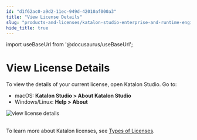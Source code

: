 ```yaml
---
id: "d1f62ac0-a9d2-11ec-949d-42010af000a3"
title: "View License Details"
slug: "products-and-licenses/katalon-studio-enterprise-and-runtime-engine-licenses/view-license-details"
hide_title: true
---
```

import useBaseUrl from '@docusaurus/useBaseUrl';

  

# <a id="id_1" class="anchor_top_offset"/><a id="ariaid-title1" class="anchor_top_offset"/>View License Details

  
    
<p xmlns="http://www.w3.org/1999/xhtml" className="p">To view the details of your current license, open Katalon   Studio. Go to:</p> 
    
<ul xmlns="http://www.w3.org/1999/xhtml" className="ul">   <li className="li">macOS: <strong className="ph b">Katalon Studio &gt; About Katalon       Studio</strong>   </li>   <li className="li">Windows/Linux: <strong className="ph b">Help &gt; About</strong>   </li> </ul> 
    
<p xmlns="http://www.w3.org/1999/xhtml" className="p">   <img className="image" src={useBaseUrl("https://github.com/katalon-studio/docs-images/raw/master/katalon-studio/docs/license-mgt/view-license-detail.png")} alt="view license details" /><br /><br /> </p> 
    
<p xmlns="http://www.w3.org/1999/xhtml" className="p">To learn more about Katalon licenses, see <a className="xref j-external-link" href="https://docs.katalon.com/katalon-studio/docs/license.html" target="_blank">Types     of Licenses</a>.</p> 
  

